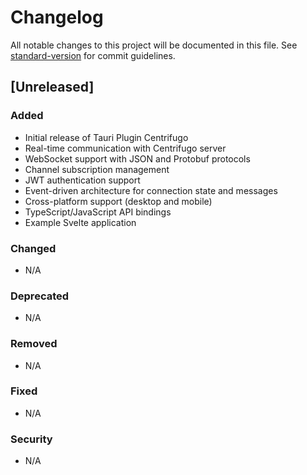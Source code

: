 # Changelog

All notable changes to this project will be documented in this file. See [standard-version](https://github.com/conventional-changelog/standard-version) for commit guidelines.

## [Unreleased]

### Added
- Initial release of Tauri Plugin Centrifugo
- Real-time communication with Centrifugo server
- WebSocket support with JSON and Protobuf protocols
- Channel subscription management
- JWT authentication support
- Event-driven architecture for connection state and messages
- Cross-platform support (desktop and mobile)
- TypeScript/JavaScript API bindings
- Example Svelte application

### Changed
- N/A

### Deprecated
- N/A

### Removed
- N/A

### Fixed
- N/A

### Security
- N/A
